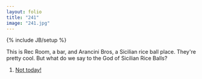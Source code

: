 ```yaml
---
layout: folio
title: "241"
image: "241.jpg"
---
```

{% include JB/setup %}

<div class="copy">
	<p>This is Rec Room, a bar, and Arancini Bros, a Sicilian rice ball place. They're pretty cool. But what do we say to the God of Sicilian Rice Balls?</p>
</div>

<div class="choice">
	<ol>
		<li><a href="283.html">
			Not today!
</a></li>
	</ol>
</div>